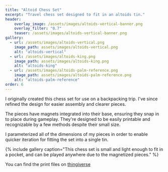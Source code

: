 ```yaml
---
title: "Altoid Chess Set"
excerpt: "Travel chess set designed to fit in an altoids tin."
header:
    overlay_image: /assets/images/altoids-vertical-banner.png
    overlay_filter: "0.7"
    teaser: /assets/images/altoids-vertical-banner.png 
gallery:
  - url: /assets/images/altoids-vertical.png
    image_path: assets/images/altoids-vertical.png
    alt: "altoids-vertical"
  - url: /assets/images/altoids-king.png
    image_path: assets/images/altoids-king.png
    alt: "altoids-king"
  - url: /assets/images/altoids-palm-reference.png
    image_path: assets/images/altoids-palm-reference.png
    alt: "altoids-palm-reference"
order: 6
---
```

I originally created this chess set for use on a backpacking trip.
I've since refined the design for easier assembly and clearer pieces.

The pieces have magnets integrated into their base, ensuring they snap in to place during gameplay.
They're designed to be easily printable and recognizable by a few methods despite their small size.

I parameterized all of the dimensions of my pieces in order to enable quicker iteration for fitting the set into a single tin.

{% include gallery caption="This chess set is small and light enough to fit in a pocket, and can be played anywhere due to the magnetized pieces." %}

You can find the print files on [thingiverse](https://www.thingiverse.com/thing:7140139)
